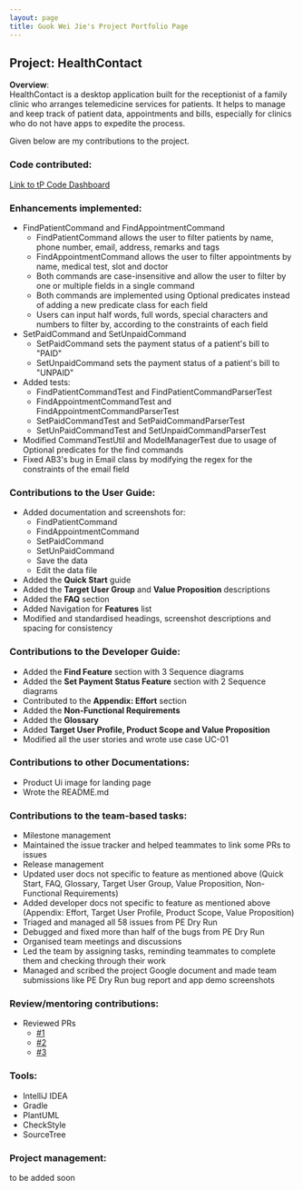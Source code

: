 ```yaml
---
layout: page
title: Guok Wei Jie's Project Portfolio Page
---
```


## Project: HealthContact
**Overview**: <br>
HealthContact is a desktop application built for the receptionist of a family clinic who arranges telemedicine services for patients.
It helps to manage and keep track of patient data, appointments and bills, especially for clinics who do not have apps to expedite the process.

Given below are my contributions to the project.

### Code contributed:
[Link to tP Code Dashboard](https://nus-cs2103-ay2223s1.github.io/tp-dashboard/?search=guokweijie&breakdown=true&sort=groupTitle&sortWithin=title&since=2022-09-16&timeframe=commit&mergegroup=&groupSelect=groupByRepos&checkedFileTypes=docs~functional-code~test-code~other&tabOpen=true&tabType=authorship&tabAuthor=guokweijie&tabRepo=AY2223S1-CS2103T-W08-1%2Ftp%5Bmaster%5D&authorshipIsMergeGroup=false&authorshipFileTypes=docs~functional-code~test-code&authorshipIsBinaryFileTypeChecked=false&authorshipIsIgnoredFilesChecked=false)

### Enhancements implemented:
* FindPatientCommand and FindAppointmentCommand
  * FindPatientCommand allows the user to filter patients by name, phone number, email, address, remarks and tags
  * FindAppointmentCommand allows the user to filter appointments by name, medical test, slot and doctor
  * Both commands are case-insensitive and allow the user to filter by one or multiple fields in a single command
  * Both commands are implemented using Optional predicates instead of adding a new predicate class for each field
  * Users can input half words, full words, special characters and numbers to filter by, according to the constraints of each field
* SetPaidCommand and SetUnpaidCommand
  * SetPaidCommand sets the payment status of a patient's bill to "PAID"
  * SetUnpaidCommand sets the payment status of a patient's bill to "UNPAID"
* Added tests:
  * FindPatientCommandTest and FindPatientCommandParserTest
  * FindAppointmentCommandTest and FindAppointmentCommandParserTest
  * SetPaidCommandTest and SetPaidCommandParserTest
  * SetUnPaidCommandTest and SetUnpaidCommandParserTest
* Modified CommandTestUtil and ModelManagerTest due to usage of Optional predicates for the find commands
* Fixed AB3's bug in Email class by modifying the regex for the constraints of the email field

### Contributions to the User Guide:
* Added documentation and screenshots for:
  * FindPatientCommand
  * FindAppointmentCommand
  * SetPaidCommand
  * SetUnPaidCommand
  * Save the data
  * Edit the data file
* Added the __Quick Start__ guide
* Added the __Target User Group__ and __Value Proposition__ descriptions
* Added the __FAQ__ section
* Added Navigation for __Features__ list
* Modified and standardised headings, screenshot descriptions and spacing for consistency

### Contributions to the Developer Guide:
* Added the __Find Feature__ section with 3 Sequence diagrams
* Added the __Set Payment Status Feature__ section with 2 Sequence diagrams
* Contributed to the __Appendix: Effort__ section
* Added the __Non-Functional Requirements__
* Added the __Glossary__
* Added __Target User Profile, Product Scope and Value Proposition__
* Modified all the user stories and wrote use case UC-01

### Contributions to other Documentations:
* Product Ui image for landing page
* Wrote the README.md

### Contributions to the team-based tasks:
* Milestone management
* Maintained the issue tracker and helped teammates to link some PRs to issues
* Release management
* Updated user docs not specific to feature as mentioned above (Quick Start, FAQ, Glossary, Target User Group, Value Proposition, Non-Functional Requirements)
* Added developer docs not specific to feature as mentioned above (Appendix: Effort, Target User Profile, Product Scope, Value Proposition)
* Triaged and managed all 58 issues from PE Dry Run
* Debugged and fixed more than half of the bugs from PE Dry Run
* Organised team meetings and discussions
* Led the team by assigning tasks, reminding teammates to complete them and checking through their work
* Managed and scribed the project Google document and made team submissions like PE Dry Run bug report and app demo screenshots

### Review/mentoring contributions:
* Reviewed PRs
  * [#1](https://github.com/AY2223S1-CS2103T-W08-1/tp/pull/174)
  * [#2](https://github.com/AY2223S1-CS2103T-W08-1/tp/pull/172)
  * [#3](https://github.com/AY2223S1-CS2103T-W08-1/tp/pull/158)

### Tools:
* IntelliJ IDEA
* Gradle
* PlantUML
* CheckStyle
* SourceTree

### Project management:
to be added soon

